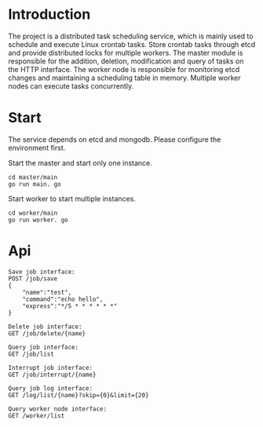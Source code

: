 # Introduction

The project is a distributed task scheduling service, which is mainly used to schedule and execute Linux crontab tasks. Store crontab tasks through etcd and provide distributed locks for multiple workers. The master module is responsible for the addition, deletion, modification and query of tasks on the HTTP interface. The worker node is responsible for monitoring etcd changes and maintaining a scheduling table in memory. Multiple worker nodes can execute tasks concurrently.

# Start

The service depends on etcd and mongodb. Please configure the environment first.

Start the master and start only one instance.

```shell
cd master/main
go run main. go
```

Start worker to start multiple instances.

```shell
cd worker/main
go run worker. go
```

# Api

```
Save job interface:
POST /job/save
{
    "name":"test",   
    "command":"echo hello",
    "express":"*/5 * * * * * *"
}

Delete job interface:
GET /job/delete/{name}

Query job interface:
GET /job/list

Interrupt job interface:
GET /job/interrupt/{name}

Query job log interface:
GET /log/list/{name}?skip={0}&limit={20}

Query worker node interface:
GET /worker/list
```